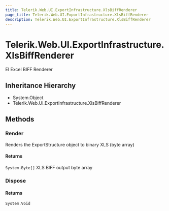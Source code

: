 ```yaml
---
title: Telerik.Web.UI.ExportInfrastructure.XlsBiffRenderer
page_title: Telerik.Web.UI.ExportInfrastructure.XlsBiffRenderer
description: Telerik.Web.UI.ExportInfrastructure.XlsBiffRenderer
---
```


# Telerik.Web.UI.ExportInfrastructure.XlsBiffRenderer

EI Excel BIFF Renderer

## Inheritance Hierarchy

* System.Object
* Telerik.Web.UI.ExportInfrastructure.XlsBiffRenderer

## Methods

###  Render

Renders the ExportStructure object to binary XLS (byte array)

#### Returns

`System.Byte[]` XLS BIFF output byte array

###  Dispose

#### Returns

`System.Void` 

